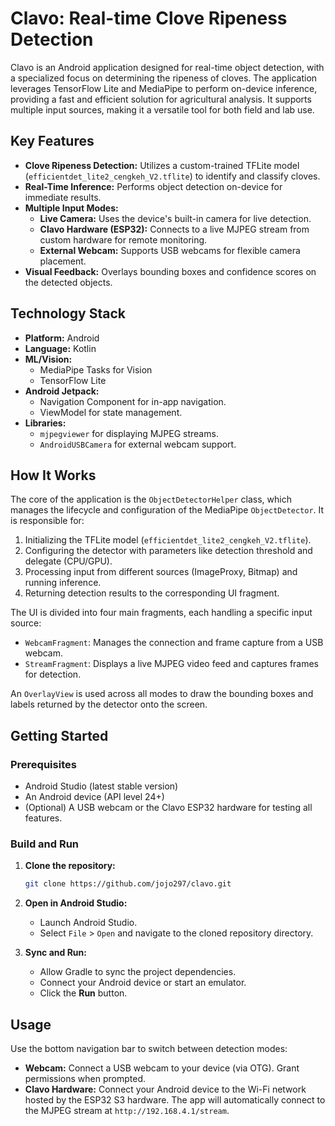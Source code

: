 # Clavo: Real-time Clove Ripeness Detection

Clavo is an Android application designed for real-time object detection, with a specialized focus on determining the ripeness of cloves. The application leverages TensorFlow Lite and MediaPipe to perform on-device inference, providing a fast and efficient solution for agricultural analysis. It supports multiple input sources, making it a versatile tool for both field and lab use.

## Key Features

*   **Clove Ripeness Detection:** Utilizes a custom-trained TFLite model (`efficientdet_lite2_cengkeh_V2.tflite`) to identify and classify cloves.
*   **Real-Time Inference:** Performs object detection on-device for immediate results.
*   **Multiple Input Modes:**
    *   **Live Camera:** Uses the device's built-in camera for live detection.
    *   **Clavo Hardware (ESP32):** Connects to a live MJPEG stream from custom hardware for remote monitoring.
    *   **External Webcam:** Supports USB webcams for flexible camera placement.
*   **Visual Feedback:** Overlays bounding boxes and confidence scores on the detected objects.

## Technology Stack

*   **Platform:** Android
*   **Language:** Kotlin
*   **ML/Vision:**
    *   MediaPipe Tasks for Vision
    *   TensorFlow Lite
*   **Android Jetpack:**
    *   Navigation Component for in-app navigation.
    *   ViewModel for state management.
*   **Libraries:**
    *   `mjpegviewer` for displaying MJPEG streams.
    *   `AndroidUSBCamera` for external webcam support.

## How It Works

The core of the application is the `ObjectDetectorHelper` class, which manages the lifecycle and configuration of the MediaPipe `ObjectDetector`. It is responsible for:

1.  Initializing the TFLite model (`efficientdet_lite2_cengkeh_V2.tflite`).
2.  Configuring the detector with parameters like detection threshold and delegate (CPU/GPU).
3.  Processing input from different sources (ImageProxy, Bitmap) and running inference.
4.  Returning detection results to the corresponding UI fragment.

The UI is divided into four main fragments, each handling a specific input source:
*   `WebcamFragment`: Manages the connection and frame capture from a USB webcam.
*   `StreamFragment`: Displays a live MJPEG video feed and captures frames for detection.

An `OverlayView` is used across all modes to draw the bounding boxes and labels returned by the detector onto the screen.

## Getting Started

### Prerequisites

*   Android Studio (latest stable version)
*   An Android device (API level 24+)
*   (Optional) A USB webcam or the Clavo ESP32 hardware for testing all features.

### Build and Run

1.  **Clone the repository:**
    ```sh
    git clone https://github.com/jojo297/clavo.git
    ```

2.  **Open in Android Studio:**
    *   Launch Android Studio.
    *   Select `File` > `Open` and navigate to the cloned repository directory.

3.  **Sync and Run:**
    *   Allow Gradle to sync the project dependencies.
    *   Connect your Android device or start an emulator.
    *   Click the **Run** button.

## Usage

Use the bottom navigation bar to switch between detection modes:

*   **Webcam:** Connect a USB webcam to your device (via OTG). Grant permissions when prompted.
*   **Clavo Hardware:** Connect your Android device to the Wi-Fi network hosted by the ESP32 S3 hardware. The app will automatically connect to the MJPEG stream at `http://192.168.4.1/stream`.
